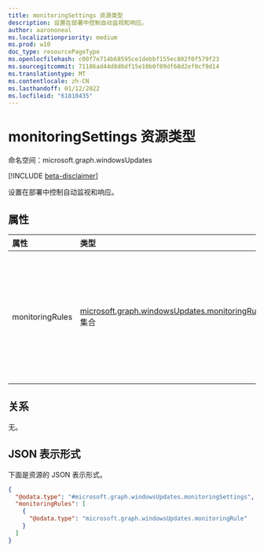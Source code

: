 ```yaml
---
title: monitoringSettings 资源类型
description: 设置在部署中控制自动监视和响应。
author: aarononeal
ms.localizationpriority: medium
ms.prod: w10
doc_type: resourcePageType
ms.openlocfilehash: c00f7e714b68595ce1debbf155ec802f0f579f23
ms.sourcegitcommit: 71186ad44d8d0df15e10b0f89df68d2ef0cf9d14
ms.translationtype: MT
ms.contentlocale: zh-CN
ms.lasthandoff: 01/12/2022
ms.locfileid: "61810435"
---
```

# <a name="monitoringsettings-resource-type"></a>monitoringSettings 资源类型

命名空间：microsoft.graph.windowsUpdates

[!INCLUDE [beta-disclaimer](../../includes/beta-disclaimer.md)]

设置在部署中控制自动监视和响应。

## <a name="properties"></a>属性
|属性|类型|说明|
|:---|:---|:---|
|monitoringRules|[microsoft.graph.windowsUpdates.monitoringRule](../resources/windowsupdates-monitoringrule.md) 集合|指定监视信号触发对部署的操作时可通过的规则。 使用"or"组合规则。|

## <a name="relationships"></a>关系
无。

## <a name="json-representation"></a>JSON 表示形式
下面是资源的 JSON 表示形式。
<!-- {
  "blockType": "resource",
  "@odata.type": "microsoft.graph.windowsUpdates.monitoringSettings"
}
-->
``` json
{
  "@odata.type": "#microsoft.graph.windowsUpdates.monitoringSettings",
  "monitoringRules": [
    {
      "@odata.type": "microsoft.graph.windowsUpdates.monitoringRule"
    }
  ]
}
```

